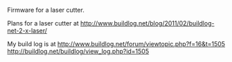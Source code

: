 Firmware for a laser cutter.

Plans for a laser cutter at http://www.buildlog.net/blog/2011/02/buildlog-net-2-x-laser/

My build log is at http://www.buildlog.net/forum/viewtopic.php?f=16&t=1505
http://buildlog.net/buildlog/view_log.php?id=1505
